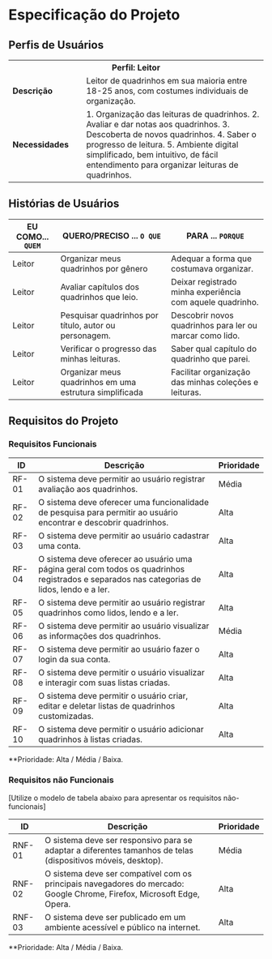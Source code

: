 # Especificação do Projeto

## Perfis de Usuários

<table>
<tbody>
<tr align=center>
<th colspan="2">Perfil: Leitor </th>
</tr>
<tr>
<td width="150px"><b>Descrição</b></td>
<td width="600px">Leitor de quadrinhos em sua maioria entre 18-25 anos, com costumes individuais de organização. </td>
</tr>
<tr>
<td><b>Necessidades</b></td>
<td>
1. Organização das leituras de quadrinhos.
2. Avaliar e dar notas aos quadrinhos.
3. Descoberta de novos quadrinhos.
4. Saber o progresso de leitura.
5. Ambiente digital simplificado, bem intuitivo, de fácil entendimento para organizar leituras de quadrinhos.
</td>
</tr>
</tbody>
</table>


## Histórias de Usuários

|EU COMO... `QUEM`               | QUERO/PRECISO ... `O QUE` |PARA ... `PORQUE`       |
|--------------------------------|---------------------------|------------------------|
| Leitor   |Organizar meus quadrinhos por gênero   |Adequar a forma que costumava organizar.    |
| Leitor   |Avaliar capítulos dos quadrinhos que leio.   |Deixar registrado minha experiência com aquele quadrinho.   |
| Leitor   |Pesquisar quadrinhos por título, autor ou personagem.   |Descobrir novos quadrinhos para ler ou marcar como lido.   |
| Leitor   |Verificar o progresso das minhas leituras.    |Saber qual capítulo do quadrinho que parei.   |
| Leitor   |Organizar meus quadrinhos em uma estrutura simplificada   |Facilitar organização das minhas coleções e leituras.   |

## Requisitos do Projeto


### Requisitos Funcionais

|ID    | Descrição                | Prioridade |
|------|--------------------------|------------|
|RF-01   |O sistema deve permitir ao usuário registrar avaliação aos quadrinhos.   |Média   |
|RF-02   |O sistema deve oferecer uma funcionalidade de pesquisa para permitir ao usuário encontrar e descobrir quadrinhos.   |Alta   |
|RF-03   |O sistema deve permitir ao usuário cadastrar uma conta.   |Alta   |
|RF-04   |O sistema deve oferecer ao usuário uma página geral com todos os quadrinhos registrados e separados nas categorias de lidos, lendo e a ler.   |Alta   |
|RF-05   |O sistema deve permitir ao usuário registrar quadrinhos como lidos, lendo e a ler.   |Alta   |
|RF-06   |O sistema deve permitir ao usuário visualizar as informações dos quadrinhos.   |Média   |
|RF-07   |O sistema deve permitir ao usuário fazer o login da sua conta.   |Alta   |
|RF-08   |O sistema deve permitir o usuário visualizar  e interagir com suas listas criadas.   |Alta   |
|RF-09   |O sistema deve permitir o usuário criar, editar e deletar listas de quadrinhos customizadas.    |Alta   |
|RF-10   |O sistema deve permitir o usuário adicionar quadrinhos à listas criadas.   |Alta   |


**Prioridade: Alta / Média / Baixa. 

### Requisitos não Funcionais

[Utilize o modelo de tabela abaixo para apresentar os requisitos não-funcionais]

|ID      | Descrição               |Prioridade |
|--------|-------------------------|-----------|
| RNF-01 |O sistema deve ser responsivo para se adaptar a diferentes tamanhos de telas (dispositivos móveis, desktop).|Média| 
|RNF-02  |O sistema deve ser compatível com os principais navegadores do mercado: Google Chrome, Firefox, Microsoft Edge, Opera.| Alta| 
|RNF-03  |O sistema deve ser publicado em um ambiente acessível e público na internet. |Alta|

**Prioridade: Alta / Média / Baixa. 

